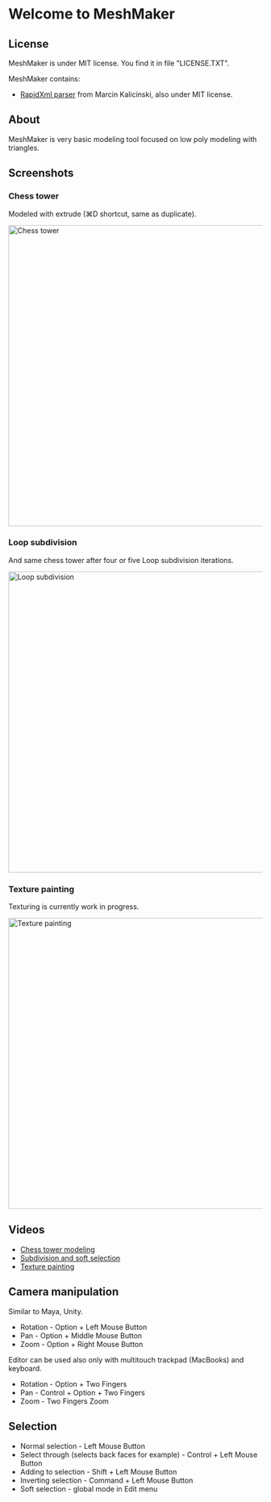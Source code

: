 # Welcome to MeshMaker

## License

MeshMaker is under MIT license. You find it in file "LICENSE.TXT". 

MeshMaker contains:

 * [RapidXml parser](http://rapidxml.sourceforge.net/) from Marcin Kalicinski, also under MIT license.

## About

MeshMaker is very basic modeling tool focused on low poly modeling with triangles.

## Screenshots

### Chess tower

Modeled with extrude (⌘D shortcut, same as duplicate).

<img src="https://github.com/filipkunc/MeshMaker/raw/master/Screenshots/chesstower.png" alt="Chess tower" width="902px" height="597px"></img>

### Loop subdivision

And same chess tower after four or five Loop subdivision iterations.

<img src="https://github.com/filipkunc/MeshMaker/raw/master/Screenshots/loopsubdivision.png" alt="Loop subdivision" width="902px" height="597px"></img>

### Texture painting

Texturing is currently work in progress.

<img src="https://github.com/filipkunc/MeshMaker/raw/master/Screenshots/texturepainting.png" alt="Texture painting" width="785px" height="577px"></img>


## Videos

 * [Chess tower modeling](http://youtu.be/57d63xcT21Y)
 * [Subdivision and soft selection](http://youtu.be/65whhpqHgO4)
 * [Texture painting](http://youtu.be/nCdlcOvYr-c)

## Camera manipulation

Similar to Maya, Unity. 

* Rotation - Option + Left Mouse Button
* Pan - Option + Middle Mouse Button
* Zoom - Option + Right Mouse Button

Editor can be used also only with multitouch trackpad (MacBooks) and keyboard.

* Rotation - Option + Two Fingers
* Pan - Control + Option + Two Fingers
* Zoom - Two Fingers Zoom

## Selection

 * Normal selection - Left Mouse Button
 * Select through (selects back faces for example) - Control + Left Mouse Button
 * Adding to selection - Shift + Left Mouse Button
 * Inverting selection - Command + Left Mouse Button
 * Soft selection - global mode in Edit menu
